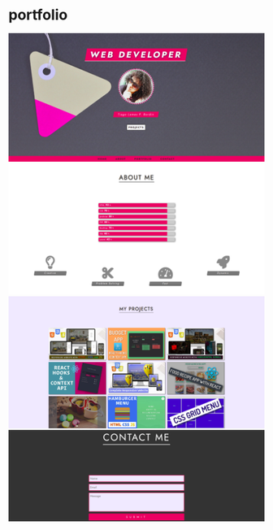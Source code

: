 # portfolio

![Portfolio Website](images/1.png)
![Portfolio Website](images/2.png)
![Portfolio Website](images/3.png)
![Portfolio Website](images/4.png)
